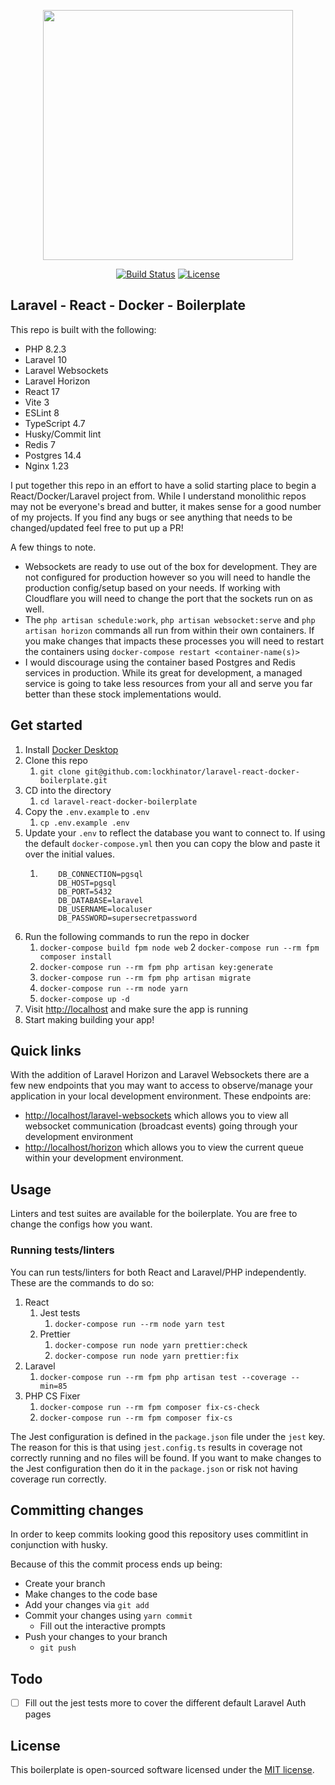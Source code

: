 <p align="center"><a href="https://laravel.com" target="_blank"><img src="https://raw.githubusercontent.com/laravel/art/master/logo-lockup/5%20SVG/2%20CMYK/1%20Full%20Color/laravel-logolockup-cmyk-red.svg" width="400"></a></p>

<p align="center">
<a href="https://github.com/lockhinator/laravel-react-docker-boilerplate/actions?query=branch%3Amain++"><img src="https://img.shields.io/github/workflow/status/lockhinator/laravel-react-docker-boilerplate/tests/main" alt="Build Status"></a>
<a href="https://opensource.org/licenses/MIT"><img src="https://img.shields.io/packagist/l/laravel/framework" alt="License"></a>
</p>

## Laravel - React - Docker - Boilerplate

This repo is built with the following:
- PHP 8.2.3
- Laravel 10
- Laravel Websockets
- Laravel Horizon
- React 17
- Vite 3
- ESLint 8
- TypeScript 4.7
- Husky/Commit lint
- Redis 7
- Postgres 14.4
- Nginx 1.23

I put together this repo in an effort to have a solid starting place to begin a React/Docker/Laravel project from. 
While I understand monolithic repos may not be everyone's bread and butter, it makes sense for a good number of my projects.
If you find any bugs or see anything that needs to be changed/updated feel free to put up a PR!

A few things to note. 

- Websockets are ready to use out of the box for development. They are not configured for production however so you will
need to handle the production config/setup based on your needs. If working with Cloudflare you will need to change the
port that the sockets run on as well.
- The `php artisan schedule:work`, `php artisan websocket:serve` and `php artisan horizon` commands all run from within 
their own containers. If you make changes that impacts these processes you will need to restart the containers using 
`docker-compose restart <container-name(s)>`
- I would discourage using the container based Postgres and Redis services in production. While its great for development, 
a managed service is going to take less resources from your all and serve you far better than these stock implementations
would.

## Get started

1. Install [Docker Desktop](https://docs.docker.com/desktop/#download-and-install) 
2. Clone this repo
   1. `git clone git@github.com:lockhinator/laravel-react-docker-boilerplate.git`
3. CD into the directory
   1. `cd laravel-react-docker-boilerplate`
4. Copy the `.env.example` to `.env`
   1. `cp .env.example .env`
5. Update your `.env` to reflect the database you want to connect to. If using the default `docker-compose.yml` then you can copy the blow and paste it over the initial values.
   1. ```dotenv
          DB_CONNECTION=pgsql
          DB_HOST=pgsql
          DB_PORT=5432
          DB_DATABASE=laravel
          DB_USERNAME=localuser
          DB_PASSWORD=supersecretpassword
      ```
6. Run the following commands to run the repo in docker
   1. `docker-compose build fpm node web`
   2  `docker-compose run --rm fpm composer install`
   3. `docker-compose run --rm fpm php artisan key:generate`
   4. `docker-compose run --rm fpm php artisan migrate` 
   5. `docker-compose run --rm node yarn`
   6. `docker-compose up -d`
7. Visit [http://localhost](http://localhost) and make sure the app is running 
8. Start making building your app!

## Quick links
With the addition of Laravel Horizon and Laravel Websockets there are a few new endpoints that you may want to access to
observe/manage your application in your local development environment. These endpoints are:
- [http://localhost/laravel-websockets](http://localhost/laravel-websockets) which allows you to view all websocket communication
  (broadcast events) going through your development environment
- [http://localhost/horizon](http://localhost/horizon) which allows you to view the current queue within your development
  environment.

## Usage

Linters and test suites are available for the boilerplate. You are free to change the configs how you want.

### Running tests/linters

You can run tests/linters for both React and Laravel/PHP independently. These are the commands to do so:
1. React
   1. Jest tests
      1. `docker-compose run --rm node yarn test`
   2. Prettier
      1. `docker-compose run node yarn prettier:check`
      2. `docker-compose run node yarn prettier:fix`
2. Laravel
   1. `docker-compose run --rm fpm php artisan test --coverage --min=85`
3. PHP CS Fixer
   1. `docker-compose run --rm fpm composer fix-cs-check`
   2. `docker-compose run --rm fpm composer fix-cs`

The Jest configuration is defined in the `package.json` file under the `jest` key.
The reason for this is that using `jest.config.ts` results in coverage not correctly running and no files will be found.
If you want to make changes to the Jest configuration then do it in the `package.json` or risk not having coverage run correctly.

## Committing changes

In order to keep commits looking good this repository uses commitlint in conjunction with husky. 

Because of this the commit process ends up being:
- Create your branch
- Make changes to the code base
- Add your changes via `git add`
- Commit your changes using `yarn commit`
  - Fill out the interactive prompts
- Push your changes to your branch
  - `git push`

## Todo
- [ ] Fill out the jest tests more to cover the different default Laravel Auth pages

## License

This boilerplate is open-sourced software licensed under the [MIT license](https://opensource.org/licenses/MIT).
